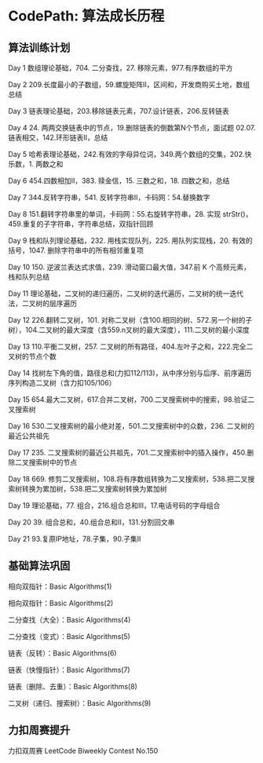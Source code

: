 # CodePath: 算法成长历程 

## 算法训练计划

Day 1 数组理论基础，704. 二分查找，27. 移除元素，977.有序数组的平方  

Day 2 209.长度最小的子数组，59.螺旋矩阵II，区间和，开发商购买土地，数组总结  

Day 3 链表理论基础，203.移除链表元素，707.设计链表，206.反转链表  

Day 4 24. 两两交换链表中的节点，19.删除链表的倒数第N个节点，面试题 02.07. 链表相交，142.环形链表II，总结  

Day 5 哈希表理论基础，242.有效的字母异位词，349.两个数组的交集，202.快乐数，1. 两数之和   

Day 6 454.四数相加II，383. 赎金信，15. 三数之和，18. 四数之和，总结    

Day 7 344.反转字符串，541. 反转字符串II，卡码网：54.替换数字  

Day 8 151.翻转字符串里的单词，卡码网：55.右旋转字符串，28. 实现 strStr()，459.重复的子字符串，字符串总结，双指针回顾 

Day 9 栈和队列理论基础，232. 用栈实现队列，225. 用队列实现栈，20. 有效的括号，1047. 删除字符串中的所有相邻重复项

Day 10 150. 逆波兰表达式求值，239. 滑动窗口最大值，347.前 K 个高频元素，栈和队列总结

Day 11 理论基础，二叉树的递归遍历，二叉树的迭代遍历，二叉树的统一迭代法，二叉树的层序遍历

Day 12 226.翻转二叉树，101. 对称二叉树（含100.相同的树、572.另一个树的子树），104.二叉树的最大深度（含559.n叉树的最大深度），111.二叉树的最小深度

Day 13 110.平衡二叉树，257. 二叉树的所有路径，404.左叶子之和，222.完全二叉树的节点个数

Day 14 找树左下角的值，路径总和(力扣112/113)，从中序分别与后序、前序遍历序列构造二叉树（含力扣105/106）

Day 15 654.最大二叉树，617.合并二叉树，700.二叉搜索树中的搜索，98.验证二叉搜索树

Day 16 530.二叉搜索树的最小绝对差，501.二叉搜索树中的众数，236. 二叉树的最近公共祖先

Day 17 235. 二叉搜索树的最近公共祖先，701.二叉搜索树中的插入操作，450.删除二叉搜索树中的节点

Day 18 669. 修剪二叉搜索树，108.将有序数组转换为二叉搜索树，538.把二叉搜索树转换为累加树，538.把二叉搜索树转换为累加树

Day 19 理论基础，77. 组合，216.组合总和III，17.电话号码的字母组合

Day 20 39. 组合总和，40.组合总和II，131.分割回文串

Day 21 93.复原IP地址，78.子集，90.子集II

## 基础算法巩固

相向双指针：Basic Algorithms(1)

相向双指针：Basic Algorithms(2)

二分查找（大全）：Basic Algorithms(4)

二分查找（变式）：Basic Algorithms(5)

链表（反转）：Basic Algorithms(6)

链表（快慢指针）：Basic Algorithms(7)

链表（删除、去重）：Basic Algorithms(8)

二叉树（递归、搜索树）：Basic Algorithms(9)

## 力扣周赛提升

力扣双周赛 LeetCode Biweekly Contest No.150
